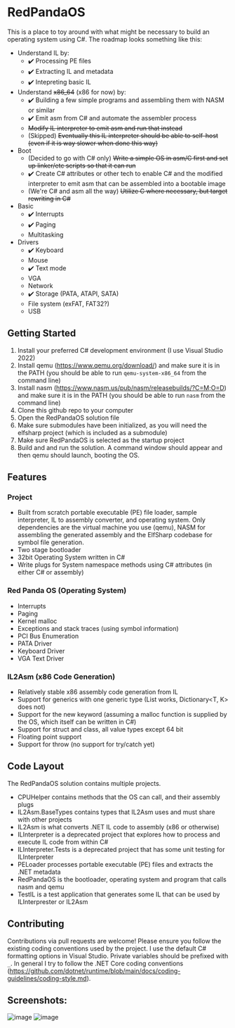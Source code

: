 # RedPandaOS
This is a place to toy around with what might be necessary to build an operating system using C#.  The roadmap looks something like this:

- Understand IL by:
  - ✔️ Processing PE files
  - ✔️ Extracting IL and metadata
  - ✔️ Intepreting basic IL
- Understand ~~x86_64~~ (x86 for now) by:
  - ✔️ Building a few simple programs and assembling them with NASM or similar
  - ✔️ Emit asm from C# and automate the assembler process
  - ~~Modify IL interpreter to emit asm and run that instead~~
  - (Skipped) ~~Eventually this IL interpreter should be able to self-host (even if it is way slower when done this way)~~
- Boot
  - (Decided to go with C# only) ~~Write a simple OS in asm/C first and set up linker/etc scripts so that it can run~~
  - ✔️ Create C# attributes or other tech to enable C# and the modified interpreter to emit asm that can be assembled into a bootable image
  - (We're C# and asm all the way) ~~Utilize C where necessary, but target rewriting in C#~~
- Basic
  - ✔️ Interrupts
  - ✔️ Paging
  - Multitasking
- Drivers
  - ✔️ Keyboard
  - Mouse
  - ✔️ Text mode
  - VGA
  - Network
  - ✔️ Storage (PATA, ATAPI, SATA)
  - File system (exFAT, FAT32?)
  - USB

## Getting Started
1) Install your preferred C# development environment (I use Visual Studio 2022)
2) Install qemu (https://www.qemu.org/download/) and make sure it is in the PATH (you should be able to run `qemu-system-x86_64` from the command line)
3) Install nasm (https://www.nasm.us/pub/nasm/releasebuilds/?C=M;O=D) and make sure it is in the PATH (you should be able to run `nasm` from the command line)
4) Clone this github repo to your computer
5) Open the RedPandaOS solution file
6) Make sure submodules have been initialized, as you will need the elfsharp project (which is included as a submodule)
7) Make sure RedPandaOS is selected as the startup project
8) Build and and run the solution.  A command window should appear and then qemu should launch, booting the OS.

## Features
### Project
- Built from scratch portable executable (PE) file loader, sample interpreter, IL to assembly converter, and operating system.  Only dependencies are the virtual machine you use (qemu), NASM for assembling the generated assembly and the ElfSharp codebase for symbol file generation.
- Two stage bootloader
- 32bit Operating System written in C#
- Write plugs for System namespace methods using C# attributes (in either C# or assembly)

### Red Panda OS (Operating System)
- Interrupts
- Paging
- Kernel malloc
- Exceptions and stack traces (using symbol information)
- PCI Bus Enumeration
- PATA Driver
- Keyboard Driver
- VGA Text Driver

### IL2Asm (x86 Code Generation)
- Relatively stable x86 assembly code generation from IL
- Support for generics with one generic type (List<T> works, Dictionary<T, K> does not)
- Support for the new keyword (assuming a malloc function is supplied by the OS, which itself can be written in C#)
- Support for struct and class, all value types except 64 bit
- Floating point support
- Support for throw (no support for try/catch yet)

## Code Layout
The RedPandaOS solution contains multiple projects.
- CPUHelper contains methods that the OS can call, and their assembly plugs
- IL2Asm.BaseTypes contains types that IL2Asm uses and must share with other projects
- IL2Asm is what converts .NET IL code to assembly (x86 or otherwise)
- ILInterpreter is a deprecated project that explores how to process and execute IL code from within C#
- ILInterpreter.Tests is a deprecated project that has some unit testing for ILInterpreter
- PELoader processes portable executable (PE) files and extracts the .NET metadata
- RedPandaOS is the bootloader, operating system and program that calls nasm and qemu
- TestIL is a test application that generates some IL that can be used by ILInterprester or IL2Asm

## Contributing
Contributions via pull requests are welcome!  Please ensure you follow the existing coding conventions used by the project.  I use the default C# formatting options in Visual Studio.  Private variables should be prefixed with `_`.  In general I try to follow the .NET Core coding conventions (https://github.com/dotnet/runtime/blob/main/docs/coding-guidelines/coding-style.md).

## Screenshots:

![image](https://user-images.githubusercontent.com/3923687/116469294-d32b8380-a826-11eb-8555-335d2a64fdae.png)
![image](https://user-images.githubusercontent.com/3923687/147905793-06953fb5-3cbb-4ebe-b4e3-eb7e1de977cf.png)
